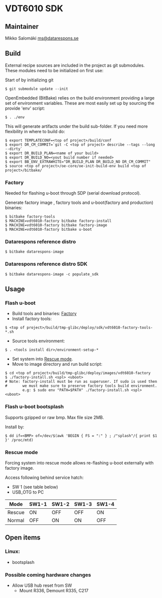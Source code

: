 VDT6010 SDK
===========

## Maintainer
Mikko Salomäki <ms@datarespons.se>

Build
-----
External recipe sources are included in the project as git submodules.
These modules need to be initialized on first use:

Start of by initializing git

`$ git submodule update --init`

OpenEmbedded (BitBake) relies on the build environment providing a large
set of environment variables.  These are most easily set up by sourcing
the provide 'env' script:

`$ . ./env`

This will generate artifacts under the build sub-folder.
If you need more flexibility in where to build do:

```
$ export TEMPLATECONF=<top of project>/build/conf
$ export DR_CM_COMMIT=`git -C <top of project> describe --tags --long --dirty`
$ export DR_BUILD_PLAN=<name of your build>
$ export DR_BUILD_NO=<yout build number if needed>
$ export BB_ENV_EXTRAWHITE="DR_BUILD_PLAN DR_BUILD_NO DR_CM_COMMIT"
$ source <top of project>/oe-core/oe-init-build-env build <top of project>/bitbake/
```

### Factory
Needed for flashing u-boot through SDP (serial download protocol).

Generate factory image , factory tools and u-boot(factory and production) binaries:

```
$ bitbake factory-tools
$ MACHINE=vdt6010-factory bitbake factory-install
$ MACHINE=vdt6010-factory bitbake factory-image
$ MACHINE=vdt6010-factory bitbake u-boot
```

### Datarespons reference distro
`$ bitbake datarespons-image`

### Datarespons reference distro SDK
`$ bitbake datarespons-image -c populate_sdk`


Usage
-----
### Flash u-boot
* Build tools and binaries: [Factory](#Factory)
* Install factory tools:

`$ <top of project>/build/tmp-glibc/deploy/sdk/vdt6010-factory-tools-*.sh`
* Source tools environment:

`$ . <tools install dir>/environment-setup-*`
* Set system into [Rescue mode](#Rescue%20mode).
* Move to image directory and run build script:

```
$ cd <top of project>/build/tmp-glibc/deploy/images/vdt6010-factory
$ ./factory-install.sh <spl> <uboot>
# Note: factory-install must be run as superuser. If sudo is used then
#       we must make sure to preserve factory tools build environment.
        e.g: $ sudo env "PATH=$PATH" ./factory-install.sh <spl> <uboot>
```

### Flash u-boot bootsplash
Supports gzipped or raw bmp. Max file size 2MB.

Install by:

`$ dd if=<BMP> of=/dev/$(awk 'BEGIN { FS = ":" } ; /"splash"/{ print $1 }' /proc/mtd)`

### Rescue mode
Forcing system into rescue mode allows re-flashing u-boot externally with factory image.

Access following behind service hatch:
* SW 1 (see table below)
* USB_OTG to PC

|Mode  |SW1-1|SW1-2|SW1-3|SW1-4|
|------|-----|-----|-----|-----|
|Rescue|ON   |OFF  |OFF  |ON   |
|Normal|OFF  |ON   |ON   |OFF  |

Open items
----------
### Linux:
* bootsplash

### Possible coming hardware changes
* Allow USB hub reset from SW
	* Mount R336, Demount R335, C217
